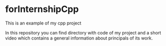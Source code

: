 # forInternshipCpp
This is an example of my cpp project

In this repository you can find directory with code of my project and a short video which contains a general information about principals of its work. 
